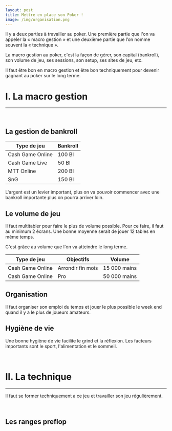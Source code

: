 ```yaml
---
layout: post
title: Mettre en place son Poker !
image: /img/organisation.png
---
```

Il y a deux parties à travailler au poker. Une première partie que l'on va appeler la « macro gestion » et  une deuxième partie que l’on nomme souvent la « technique ».

La macro gestion au poker, c'est la façon de gérer, son capital (bankroll), son volume de jeu, ses sessions, son setup, ses sites de jeu, etc.

Il faut être bon en macro gestion et être bon techniquement pour devenir gagnant au poker sur le long terme.


# I. La macro gestion
---


&nbsp;
## La gestion de bankroll

|Type de jeu|Bankroll|
|-|-|
|Cash Game Online|100 BI|
|Cash Game Live|50 BI|
|MTT Online|200 BI|
|SnG|150 BI|

L'argent est un levier important, plus on va pouvoir commencer avec une bankroll importante plus on pourra arriver loin.


## Le volume de jeu

Il faut multitabler pour faire le plus de volume possible.
Pour ce faire, il faut au minimum 2 écrans.
Une bonne moyenne serait de jouer 12 tables en même temps.

C'est grâce au volume que l'on va atteindre le long terme.

|Type de jeu|Objectifs|Volume|
|-|-|-|
|Cash Game Online|Arrondir fin mois|15 000 mains|
|Cash Game Online|Pro|50 000 mains|


## Organisation

Il faut organiser son emploi du temps et jouer le plus possible le week end quand il y a le plus de joueurs amateurs.


## Hygiène de vie

Une bonne hygiène de vie facilite le grind et la réflexion. Les facteurs importants sont le sport, l'alimentation et le sommeil.


&nbsp;
# II. La technique
---

Il faut se former techniquement a ce jeu et travailler son jeu régulièrement.


&nbsp;
## Les ranges preflop


<!--stackedit_data:
eyJoaXN0b3J5IjpbLTYxMzQ0MDM2MCwtMTMzMzM3NTMwNSwtMT
c0Njc2MDExLC0yMDg2NjA2MTc0LC0xOTgzNTY4NjI0LDM1ODgy
MzgwMCwyOTczNTI5MDQsNzEwODA4NTM4LC0xMzQ4OTM1NTYyLD
E4MTEyMDk2NTEsLTg2NTUyMzQ2MywtNTI2OTY4ODY3LC0yOTIw
NTg4MTBdfQ==
-->